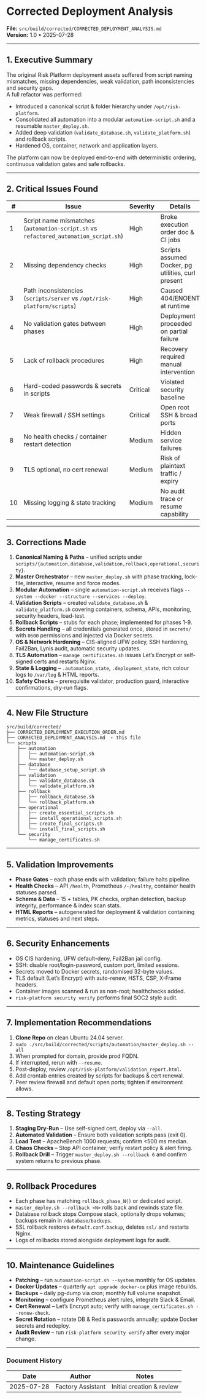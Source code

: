 # Corrected Deployment Analysis  
**File:** `src/build/corrected/CORRECTED_DEPLOYMENT_ANALYSIS.md`  
**Version:** 1.0 • 2025-07-28  

---

## 1. Executive Summary
The original Risk Platform deployment assets suffered from script naming mismatches, missing dependencies, weak validation, path inconsistencies and security gaps.  
A full refactor was performed:

* Introduced a canonical script & folder hierarchy under `/opt/risk-platform`.
* Consolidated all automation into a modular `automation-script.sh` and a resumable `master_deploy.sh`.
* Added deep validation (`validate_database.sh`, `validate_platform.sh`) and rollback scripts.
* Hardened OS, container, network and application layers.

The platform can now be deployed end-to-end with deterministic ordering, continuous validation gates and safe rollbacks.

---

## 2. Critical Issues Found
| # | Issue | Severity | Details |
|---|-------|----------|---------|
| 1 | Script name mismatches (`automation-script.sh` vs `refactored_automation_script.sh`) | High | Broke execution order doc & CI jobs |
| 2 | Missing dependency checks | High | Scripts assumed Docker, pg utilities, curl present |
| 3 | Path inconsistencies (`scripts/server` vs `/opt/risk-platform/scripts`) | High | Caused 404/ENOENT at runtime |
| 4 | No validation gates between phases | High | Deployment proceeded on partial failure |
| 5 | Lack of rollback procedures | High | Recovery required manual intervention |
| 6 | Hard-coded passwords & secrets in scripts | Critical | Violated security baseline |
| 7 | Weak firewall / SSH settings | Critical | Open root SSH & broad ports |
| 8 | No health checks / container restart detection | Medium | Hidden service failures |
| 9 | TLS optional, no cert renewal | Medium | Risk of plaintext traffic / expiry |
|10 | Missing logging & state tracking | Medium | No audit trace or resume capability |

---

## 3. Corrections Made
1. **Canonical Naming & Paths** – unified scripts under `scripts/{automation,database,validation,rollback,operational,security}`.  
2. **Master Orchestrator** – new `master_deploy.sh` with phase tracking, lock-file, interactive, resume and force modes.  
3. **Modular Automation** – single `automation-script.sh` receives flags `--system --docker --structure --services --deploy`.  
4. **Validation Scripts** – created `validate_database.sh` & `validate_platform.sh` covering containers, schema, APIs, monitoring, security headers, load-test.  
5. **Rollback Scripts** – stubs for each phase; implemented for phases 1-9.  
6. **Secrets Handling** – all credentials generated once, stored in `secrets/` with `0600` permissions and injected via Docker secrets.  
7. **OS & Network Hardening** – CIS-aligned UFW policy, SSH hardening, Fail2Ban, Lynis audit, automatic security updates.  
8. **TLS Automation** – `manage_certificates.sh` issues Let’s Encrypt or self-signed certs and restarts Nginx.  
9. **State & Logging** – `.automation_state`, `.deployment_state`, rich colour logs to `/var/log` & HTML reports.  
10. **Safety Checks** – prerequisite validator, production guard, interactive confirmations, dry-run flags.

---

## 4. New File Structure
```
src/build/corrected/
├── CORRECTED_DEPLOYMENT_EXECUTION_ORDER.md
├── CORRECTED_DEPLOYMENT_ANALYSIS.md  ← this file
└── scripts
    ├── automation
    │   ├── automation-script.sh
    │   └── master_deploy.sh
    ├── database
    │   └── database_setup_script.sh
    ├── validation
    │   ├── validate_database.sh
    │   └── validate_platform.sh
    ├── rollback
    │   ├── rollback_database.sh
    │   └── rollback_platform.sh
    ├── operational
    │   ├── create_essential_scripts.sh
    │   ├── install_operational_scripts.sh
    │   ├── create_final_scripts.sh
    │   └── install_final_scripts.sh
    └── security
        └── manage_certificates.sh
```

---

## 5. Validation Improvements
* **Phase Gates** – each phase ends with validation; failure halts pipeline.  
* **Health Checks** – API `/health`, Prometheus `/-/healthy`, container health statuses parsed.  
* **Schema & Data** – 15 + tables, PK checks, orphan detection, backup integrity, performance & index scan stats.  
* **HTML Reports** – autogenerated for deployment & validation containing metrics, statuses and next steps.  

---

## 6. Security Enhancements
* OS CIS hardening, UFW default-deny, Fail2Ban jail config.
* SSH: disable root/login-password, custom port, limited sessions.
* Secrets moved to Docker secrets, randomised 32-byte values.
* TLS default (Let’s Encrypt) with auto-renew, HSTS, CSP, X-Frame headers.
* Container images scanned & run as non-root; healthchecks added.
* `risk-platform security verify` performs final SOC2 style audit.

---

## 7. Implementation Recommendations
1. **Clone Repo** on clean Ubuntu 24.04 server.  
2. `sudo ./src/build/corrected/scripts/automation/master_deploy.sh --all`  
3. When prompted for domain, provide prod FQDN.  
4. If interrupted, rerun with `--resume`.  
5. Post-deploy, review `/opt/risk-platform/validation_report.html`.  
6. Add crontab entries created by scripts for backups & cert renewal.  
7. Peer review firewall and default open ports; tighten if environment allows.  

---

## 8. Testing Strategy
1. **Staging Dry-Run** – Use self-signed cert, deploy via `--all`.  
2. **Automated Validation** – Ensure both validation scripts pass (exit 0).  
3. **Load Test** – ApacheBench 1000 requests; confirm <500 ms median.  
4. **Chaos Checks** – Stop API container; verify restart policy & alert firing.  
5. **Rollback Drill** – Trigger `master_deploy.sh --rollback 6` and confirm system returns to previous phase.  

---

## 9. Rollback Procedures
* Each phase has matching `rollback_phase_N()` or dedicated script.
* `master_deploy.sh --rollback <N>` rolls back and rewinds state file.
* Database rollback stops Compose stack, optionally drops volumes; backups remain in `/database/backups`.
* SSL rollback restores `default.conf.backup`, deletes `ssl/` and restarts Nginx.
* Logs of rollbacks stored alongside deployment logs for audit.

---

## 10. Maintenance Guidelines
* **Patching** – run `automation-script.sh --system` monthly for OS updates.  
* **Docker Updates** – quarterly `apt upgrade docker-ce` plus image rebuilds.  
* **Backups** – daily pg-dump via cron; monthly full volume snapshot.  
* **Monitoring** – configure Prometheus alert rules, integrate Slack & Email.  
* **Cert Renewal** – Let’s Encrypt auto; verify with `manage_certificates.sh --renew-check`.  
* **Secret Rotation** – rotate DB & Redis passwords annually; update Docker secrets and redeploy.  
* **Audit Review** – run `risk-platform security verify` after every major change.

---

### Document History
| Date | Author | Notes |
|------|--------|-------|
| 2025-07-28 | Factory Assistant | Initial creation & review |
